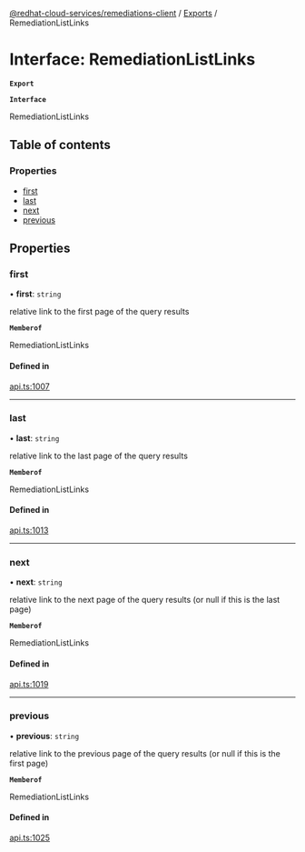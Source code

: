 [@redhat-cloud-services/remediations-client](../README.md) / [Exports](../modules.md) / RemediationListLinks

# Interface: RemediationListLinks

**`Export`**

**`Interface`**

RemediationListLinks

## Table of contents

### Properties

- [first](RemediationListLinks.md#first)
- [last](RemediationListLinks.md#last)
- [next](RemediationListLinks.md#next)
- [previous](RemediationListLinks.md#previous)

## Properties

### first

• **first**: `string`

relative link to the first page of the query results

**`Memberof`**

RemediationListLinks

#### Defined in

[api.ts:1007](https://github.com/RedHatInsights/javascript-clients/blob/master/packages/remediations/api.ts#L1007)

___

### last

• **last**: `string`

relative link to the last page of the query results

**`Memberof`**

RemediationListLinks

#### Defined in

[api.ts:1013](https://github.com/RedHatInsights/javascript-clients/blob/master/packages/remediations/api.ts#L1013)

___

### next

• **next**: `string`

relative link to the next page of the query results (or null if this is the last page)

**`Memberof`**

RemediationListLinks

#### Defined in

[api.ts:1019](https://github.com/RedHatInsights/javascript-clients/blob/master/packages/remediations/api.ts#L1019)

___

### previous

• **previous**: `string`

relative link to the previous page of the query results (or null if this is the first page)

**`Memberof`**

RemediationListLinks

#### Defined in

[api.ts:1025](https://github.com/RedHatInsights/javascript-clients/blob/master/packages/remediations/api.ts#L1025)
